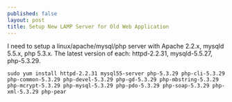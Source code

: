 ```yaml
---
published: false
layout: post
title: Setup New LAMP Server for Old Web Application
---
```

I need to setup a linux/apache/mysql/php server with Apache 2.2.x, mysqld 5.5.x, php 5.3.x. The latest version of each: httpd-2.2.31, mysqld-5.5.27, php-5.3.29. 

```
sudo yum install httpd-2.2.31 mysql55-server php-5.3.29 php-cli-5.3.29 php-common-5.3.29 php-devel-5.3.29 php-gd-5.3.29 php-mbstring-5.3.29 php-mcrypt-5.3.29 php-mysql-5.3.29 php-pdo-5.3.29 php-soap-5.3.29 php-xml-5.3.29 php-pear
```

